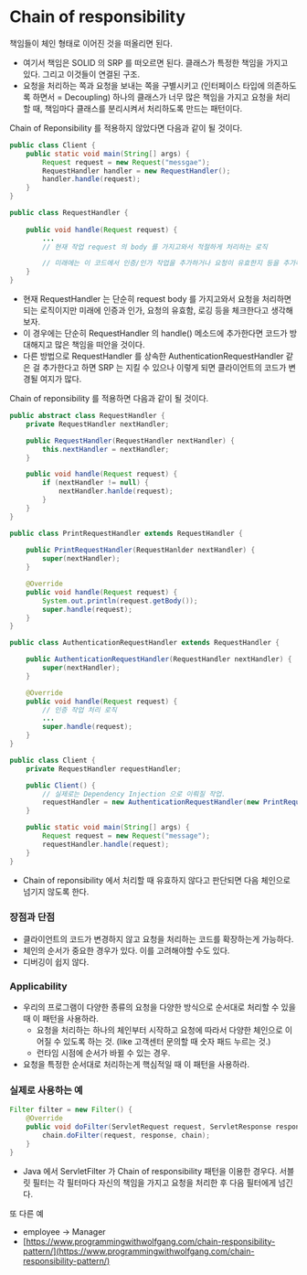 # Chain of responsibility

책임들이 체인 형태로 이어진 것을 떠올리면 된다.

- 여기서 책임은 SOLID 의 SRP 를 떠오르면 된다. 클래스가 특정한 책임을 가지고 있다. 그리고 이것들이 연결된 구조.
- 요청을 처리하는 쪽과 요청을 보내는 쪽을 구별시키고 (인터페이스 타입에 의존하도록 하면서 = Decoupling) 하나의 클래스가 너무 많은 책임을 가지고 요청을 처리할 때, 책임마다 클래스를 분리시켜서 처리하도록 만드는 패턴이다.

Chain of Reponsibility 를 적용하지 않았다면 다음과 같이 될 것이다.

```java
public class Client {
	public static void main(String[] args) {
		Request request = new Request("messgae"); 
		RequestHandler handler = new RequestHandler(); 
		handler.handle(request); 
	}
} 
```

```java
public class RequestHandler {
	
	public void handle(Request request) {
		...
		// 현재 작업 request 의 body 를 가지고와서 적절하게 처리하는 로직 

		// 미래에는 이 코드에서 인증/인가 작업을 추가하거나 요청이 유효한지 등을 추가해야한다.
	}
}
```

- 현재 RequestHandler 는 단순히 request body 를 가지고와서 요청을 처리하면 되는 로직이지만 미래에 인증과 인가, 요청의 유효함, 로깅 등을 체크한다고 생각해보자.
- 이 경우에는 단순히 RequestHandler 의 handle() 메소드에 추가한다면 코드가 방대해지고 많은 책임을 떠안을 것이다.
- 다른 방법으로 RequestHandler 를 상속한 AuthenticationRequestHandler 같은 걸 추가한다고 하면 SRP 는 지킬 수 있으나 이렇게 되면 클라이언트의 코드가 변경될 여지가 많다.

Chain of reponsibility 를 적용하면 다음과 같이 될 것이다.

```java
public abstract class RequestHandler {
	private RequestHandler nextHandler; 

	public RequestHandler(RequestHandler nextHandler) {
		this.nextHandler = nextHandler; 
	}

	public void handle(Request request) {
		if (nextHandler != null) {
			nextHandler.hanlde(request); 
		}
	}
}
```

```java
public class PrintRequestHandler extends RequestHandler {
	
	public PrintRequestHandler(RequestHanlder nextHandler) {
		super(nextHandler); 
	}

	@Override 
	public void handle(Request request) {
		System.out.println(request.getBody()); 
		super.handle(request); 
	}	
}
```

```java
public class AuthenticationRequestHandler extends RequestHandler {

	public AuthenticationRequestHandler(RequestHandler nextHandler) {
		super(nextHandler); 
	}

	@Override
	public void handle(Request request) {
		// 인증 작업 처리 로직
		... 
		super.handle(request); 
	}
}
```

```java
public class Client {
	private RequestHandler requestHandler; 

	public Client() {
		// 실제로는 Dependency Injection 으로 이뤄질 작업.
		requestHandler = new AuthenticationRequestHandler(new PrintRequestHandler(null))); 
	}

	public static void main(String[] args) {
		Request request = new Request("message"); 
		requestHandler.handle(request);
	}
} 
```

- Chain of reponsibility 에서 처리할 때 유효하지 않다고 판단되면 다음 체인으로 넘기지 않도록 한다.

### 장점과 단점

- 클라이언트의 코드가 변경하지 않고 요청을 처리하는 코드를 확장하는게 가능하다.
- 체인의 순서가 중요한 경우가 있다. 이를 고려해야할 수도 있다.
- 디버깅이 쉽지 않다.

### Applicability

- 우리의 프로그램이 다양한 종류의 요청을 다양한 방식으로 순서대로 처리할 수 있을 때 이 패턴을 사용하라.
    - 요청을 처리하는 하나의 체인부터 시작하고 요청에 따라서 다양한 체인으로 이어질 수 있도록 하는 것. (like 고객센터 문의할 때 숫자 패드 누르는 것.)
    - 런타임 시점에 순서가 바뀔 수 있는 경우.
- 요청을 특정한 순서대로 처리하는게 핵심적일 때 이 패턴을 사용하라.

### 실제로 사용하는 예

```java
Filter filter = new Filter() {
	@Override
	public void doFilter(ServletRequest request, ServletResponse response, FilterChain chain) throws IOException {
		chain.doFilter(request, response, chain);
	}
}
```

- Java 에서 ServletFilter 가 Chain of responsibility 패턴을 이용한 경우다.  서블릿 필터는 각 필터마다 자신의 책임을 가지고 요청을 처리한 후 다음 필터에게 넘긴다.

또 다른 예

- employee → Manager
- [https://www.programmingwithwolfgang.com/chain-responsibility-pattern/](https://www.programmingwithwolfgang.com/chain-responsibility-pattern/)